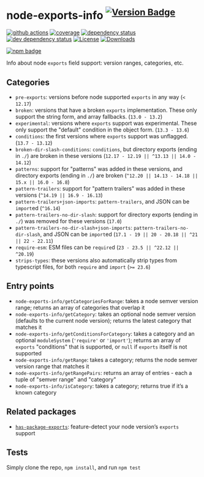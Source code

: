# node-exports-info <sup>[![Version Badge][npm-version-svg]][package-url]</sup>

[![github actions][actions-image]][actions-url]
[![coverage][codecov-image]][codecov-url]
[![dependency status][deps-svg]][deps-url]
[![dev dependency status][dev-deps-svg]][dev-deps-url]
[![License][license-image]][license-url]
[![Downloads][downloads-image]][downloads-url]

[![npm badge][npm-badge-png]][package-url]

Info about node `exports` field support: version ranges, categories, etc.

## Categories
 - `pre-exports`: versions before node supported `exports` in any way (`< 12.17`)
 - `broken`: versions that have a broken `exports` implementation. These only support the string form, and array fallbacks. (`13.0 - 13.2`)
 - `experimental`: versions where `exports` support was experimental. These only support the "default" condition in the object form. (`13.3 - 13.6`)
 - `conditions`: the first versions where `exports` support was unflagged. (`13.7 - 13.12`)
 - `broken-dir-slash-conditions`: `conditions`, but directory exports (ending in `./`) are broken in these versions (`12.17 - 12.19 || ^13.13 || 14.0 - 14.12`)
 - `patterns`: support for "patterns" was added in these versions, and directory exports (ending in `./`) are broken (`^12.20 || 14.13 - 14.18 || 15.x || 16.0 - 16.8`)
 - `pattern-trailers`: support for "pattern trailers" was added in these versions (`^14.19 || 16.9 - 16.13`)
 - `pattern-trailers+json-imports`: `pattern-trailers`, and JSON can be `import`ed (`^16.14`)
 - `pattern-trailers-no-dir-slash`: support for directory exports (ending in `./`) was removed for these versions (`17.0`)
 - `pattern-trailers-no-dir-slash+json-imports`: `pattern-trailers-no-dir-slash`, and JSON can be `import`ed (`17.1 - 19 || 20 - 20.18 || ^21 || 22 - 22.11`)
 - `require-esm`: ESM files can be `require`d (`23 - 23.5 || ^22.12 || ^20.19`)
 - `strips-types`: these versions also automatically strip types from typescript files, for both `require` and `import` (`>= 23.6`)

## Entry points
 - `node-exports-info/getCategoriesForRange`: takes a node semver version range; returns an array of categories that overlap it
 - `node-exports-info/getCategory`: takes an optional node semver version (defaults to the current node version); returns the latest category that matches it
 - `node-exports-info/getConditionsForCategory`: takes a category and an optional `moduleSystem` (`'require'` or `'import'`); returns an array of `exports` "conditions" that is supported, or `null` if `exports` itself is not supported
 - `node-exports-info/getRange`: takes a category; returns the node semver version range that matches it
 - `node-exports-info/getRangePairs`: returns an array of entries - each a tuple of "semver range" and "category"
 - `node-exports-info/isCategory`: takes a category; returns true if it’s a known category

## Related packages
 - [`has-package-exports`](https://www.npmjs.com/package/has-package-exports): feature-detect your node version’s `exports` support

## Tests
Simply clone the repo, `npm install`, and run `npm test`

[package-url]: https://npmjs.org/package/node-exports-info
[npm-version-svg]: https://versionbadg.es/inspect-js/node-exports-info.svg
[deps-svg]: https://david-dm.org/inspect-js/node-exports-info.svg
[deps-url]: https://david-dm.org/inspect-js/node-exports-info
[dev-deps-svg]: https://david-dm.org/inspect-js/node-exports-info/dev-status.svg
[dev-deps-url]: https://david-dm.org/inspect-js/node-exports-info#info=devDependencies
[npm-badge-png]: https://nodei.co/npm/node-exports-info.png?downloads=true&stars=true
[license-image]: https://img.shields.io/npm/l/node-exports-info.svg
[license-url]: LICENSE
[downloads-image]: https://img.shields.io/npm/dm/node-exports-info.svg
[downloads-url]: https://npm-stat.com/charts.html?package=node-exports-info
[codecov-image]: https://codecov.io/gh/inspect-js/node-exports-info/branch/main/graphs/badge.svg
[codecov-url]: https://app.codecov.io/gh/inspect-js/node-exports-info/
[actions-image]: https://img.shields.io/endpoint?url=https://github-actions-badge-u3jn4tfpocch.runkit.sh/inspect-js/node-exports-info
[actions-url]: https://github.com/inspect-js/node-exports-info/actions
